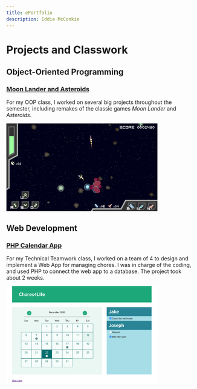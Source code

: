 ```yaml
---
title: ePortfolio
description: Eddie McConkie
---
```


# Projects and Classwork

## Object-Oriented Programming

### [Moon Lander and Asteroids](asteroids.md)

For my OOP class, I worked on several big projects throughout the semester, including remakes of the classic games *Moon Lander* and *Asteroids*.

<img src="images/Asteroids.png" width="400">

## Web Development

### [PHP Calendar App](calendar.md)

For my Technical Teamwork class, I worked on a team of 4 to design and implement a Web App for managing chores. I was in charge of the coding, and used PHP to connect the web app to a database. The project took about 2 weeks.

<img src="images/Chores4Life_Calendar.png" width="400">
